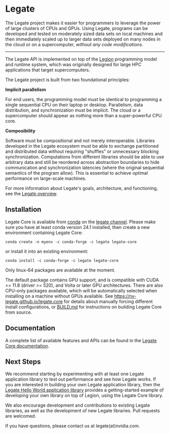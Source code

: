 <!--
SPDX-FileCopyrightText: Copyright (c) 2024 NVIDIA CORPORATION & AFFILIATES. All rights reserved.
SPDX-License-Identifier: LicenseRef-NvidiaProprietary

NVIDIA CORPORATION, its affiliates and licensors retain all intellectual
property and proprietary rights in and to this material, related
documentation and any modifications thereto. Any use, reproduction,
disclosure or distribution of this material and related documentation
without an express license agreement from NVIDIA CORPORATION or
its affiliates is strictly prohibited.
-->

# Legate

The Legate project makes it easier for programmers to leverage the
power of large clusters of CPUs and GPUs. Using Legate, programs can be
developed and tested on moderately sized data sets on local machines and
then immediately scaled up to larger data sets deployed on many nodes in
the cloud or on a supercomputer, *without any code modifications*.

---

The Legate API is implemented on top of the [Legion](https://legion.stanford.edu/)
programming model and runtime system, which was originally designed for large
HPC applications that target supercomputers.

The Legate project is built from two foundational principles:

**Implicit parallelism**

For end users, the programming model must be identical to programming a
single sequential CPU on their laptop or desktop. Parallelism, data
distribution, and synchronization must be implicit. The cloud or a
supercomputer should appear as nothing more than a super-powerful CPU core.

**Composibility**

Software must be compositional and not merely interoperable. Libraries
developed in the Legate ecosystem must be able to exchange partitioned
and distributed data without requiring "shuffles" or unnecessary blocking
synchronization. Computations from different libraries should be able to
use arbitrary data and still be reordered across abstraction boundaries
to hide communication and synchronization latencies (where the original
sequential semantics of the program allow). This is essential to achieve
optimal performance on large-scale machines.

For more information about Legate's goals, architecture, and functioning,
see the [Legate overview](https://nv-legate.github.io/legate.core/overview).

## Installation

Legate Core is available from [conda](https://docs.conda.io/projects/conda/en/latest/index.html)
on the [legate channel](https://anaconda.org/legate/legate-core).
Please make sure you have at least conda version 24.1 installed, then create
a new environment containing Legate Core:

```
conda create -n myenv -c conda-forge -c legate legate-core
```

or install it into an existing environment:

```
conda install -c conda-forge -c legate legate-core
```

Only linux-64 packages are available at the moment.

The default package contains GPU support, and is compatible with CUDA >= 11.8
(driver >= 520), and Volta or later GPU architectures. There are also CPU-only
packages available, which will be automatically selected when installing on a
machine without GPUs available. See https://nv-legate.github.io/legate.core
for details about manually forcing different install configurations, or
[BUILD.md](BUILD.md) for instructions on building Legate Core from source.

## Documentation

A complete list of available features and APIs can be found in the [Legate Core
documentation](https://nv-legate.github.io/legate.core).


## Next Steps

We recommend starting by experimenting with at least one Legate application
library to test out performance and see how Legate works. If you are interested
in building your own Legate application library, then the
[Legate Hello World application library](https://github.com/nv-legate/legate.core/tree/HEAD/examples/hello)
provides a getting-started example of developing your own library
on top of Legion, using the Legate Core library.

We also encourage development and contributions to existing Legate libraries, as
well as the development of new Legate libraries. Pull requests are welcomed.

If you have questions, please contact us at legate(at)nvidia.com.
